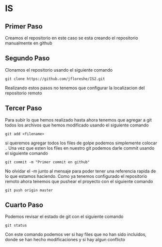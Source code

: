 # IS
## Primer Paso
Creamos el repositorio en este caso se esta creando el repositorio manualmente en github
## Segundo Paso
Clonamos el repositorio usando el siguiente comando
```
git clone https://github.com/jfloreshe/IS2.git
```
Realizando estos pasos no tenemos que configurar la localizacion del repositorio remoto
## Tercer Paso
Para subir lo que hemos realizado hasta ahora tenemos que agregar a git todos los archivos que hemos modificado usando el siguiente comando
```
git add <filename>
```
si queremos agregar todos los files de golpe podemos simplemente colocar 
```.```
Una vez que esten los files en nuestro git podemos darle commit usando el siguiente comando
```
git commit -m "Primer commit en github"
```
No olvidar el -m junto al mensaje para poder tener una referencia rapida de lo que estamos haciendo.
Como ya tenemos configurado el repositorio remoto ahora tenemos que pushear el proyecto con el siguiente comando
```
git push origin master
```
## Cuarto Paso
Podemos revisar el estado de git con el siguiente comando
```
git status
```
Con este comando podemos ver si hay files que no han sido incluidos, donde se han hecho modificaciones y si hay algun conflicto

